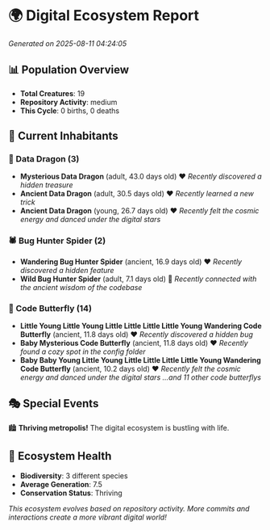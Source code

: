 # 🌍 Digital Ecosystem Report
*Generated on 2025-08-11 04:24:05*

## 📊 Population Overview
- **Total Creatures**: 19
- **Repository Activity**: medium
- **This Cycle**: 0 births, 0 deaths

## 👥 Current Inhabitants

### 🐉 Data Dragon (3)
- **Mysterious Data Dragon** (adult, 43.0 days old) ❤️
  *Recently discovered a hidden treasure*
- **Ancient Data Dragon** (adult, 30.5 days old) ❤️
  *Recently learned a new trick*
- **Ancient Data Dragon** (young, 26.7 days old) ❤️
  *Recently felt the cosmic energy and danced under the digital stars*

### 🕷️ Bug Hunter Spider (2)
- **Wandering Bug Hunter Spider** (ancient, 16.9 days old) ❤️
  *Recently discovered a hidden feature*
- **Wild Bug Hunter Spider** (adult, 7.1 days old) 💛
  *Recently connected with the ancient wisdom of the codebase*

### 🦋 Code Butterfly (14)
- **Little Young Little Young Little Little Little Little Young Wandering Code Butterfly** (ancient, 11.8 days old) ❤️
  *Recently discovered a hidden bug*
- **Baby Mysterious Code Butterfly** (ancient, 11.8 days old) ❤️
  *Recently found a cozy spot in the config folder*
- **Baby Baby Young Little Young Little Little Little Little Young Wandering Code Butterfly** (ancient, 10.2 days old) ❤️
  *Recently felt the cosmic energy and danced under the digital stars*
  *...and 11 other code butterflys*

## 🎭 Special Events

🏙️ **Thriving metropolis!** The digital ecosystem is bustling with life.

## 🔬 Ecosystem Health
- **Biodiversity**: 3 different species
- **Average Generation**: 7.5
- **Conservation Status**: Thriving

*This ecosystem evolves based on repository activity. More commits and interactions create a more vibrant digital world!*